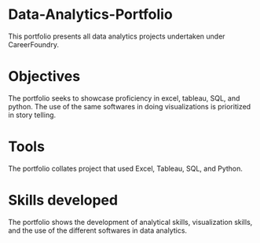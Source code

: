 # Data-Analytics-Portfolio
This portfolio presents all data analytics projects undertaken under CareerFoundry.

# Objectives
The portfolio seeks to showcase proficiency in excel, tableau, SQL, and python. The use of the same softwares in doing visualizations is prioritized in story telling.

# Tools
The portfolio collates project that used Excel, Tableau, SQL, and Python.

# Skills developed
The portfolio shows the development of analytical skills, visualization skills, and the use of the different softwares in data analytics.
